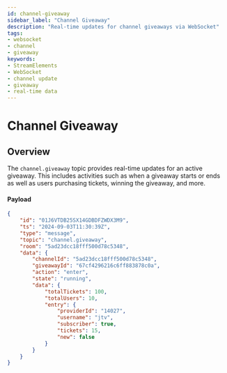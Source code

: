 ```yaml
---
id: channel-giveaway
sidebar_label: "Channel Giveaway"
description: "Real-time updates for channel giveaways via WebSocket"
tags:
- websocket
- channel
- giveaway
keywords:
- StreamElements
- WebSocket
- channel update
- giveaway
- real-time data
---
```


# Channel Giveaway

## Overview

The `channel.giveaway` topic provides real-time updates for an active giveaway. This includes activities such as when a giveaway starts or ends as well as users purchasing tickets, winning the giveaway, and more.

#### Payload

```json
{
    "id": "01J6VTDB25SX14GDBDFZWDX3M9",
    "ts": "2024-09-03T11:30:39Z",
    "type": "message",
    "topic": "channel.giveaway",
    "room": "5ad23dcc18fff500d78c5348",
    "data": {
        "channelId": "5ad23dcc18fff500d78c5348",
        "giveawayId": "67cf4296216c6ff883878c0a",
        "action": "enter",
        "state": "running",
        "data": {
            "totalTickets": 100,
            "totalUsers": 10,
            "entry": {
                "providerId": "14027",
                "username": "jtv",
                "subscriber": true,
                "tickets": 15,
                "new": false
            }
        }
    }
}
```

